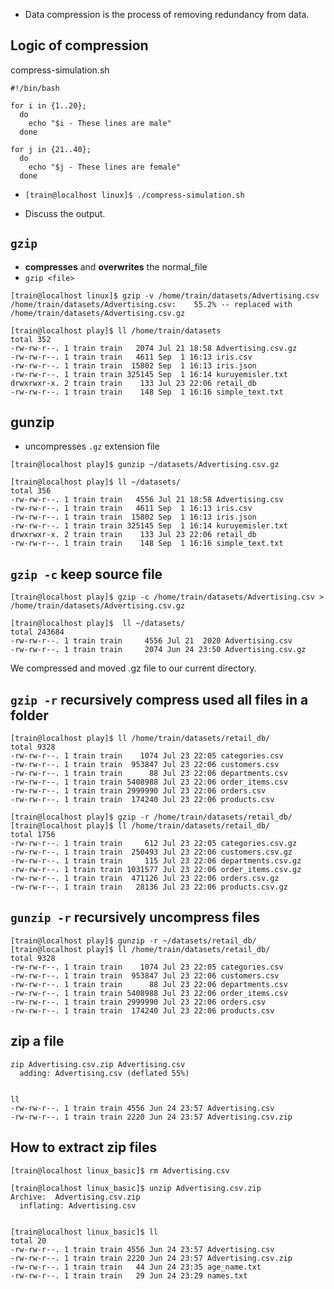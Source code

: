 - Data compression is the process of removing redundancy from data.

## Logic of compression
compress-simulation.sh
```
#!/bin/bash

for i in {1..20};
  do
    echo "$i - These lines are male"
  done

for j in {21..40};
  do
    echo "$j - These lines are female"
  done
```

- `[train@localhost linux]$ ./compress-simulation.sh`  

- Discuss the output.

## `gzip`
- **compresses** and **overwrites** the normal_file  
- `gzip <file>`

```
[train@localhost linux]$ gzip -v /home/train/datasets/Advertising.csv
/home/train/datasets/Advertising.csv:    55.2% -- replaced with /home/train/datasets/Advertising.csv.gz

[train@localhost play]$ ll /home/train/datasets
total 352
-rw-rw-r--. 1 train train   2074 Jul 21 18:58 Advertising.csv.gz
-rw-rw-r--. 1 train train   4611 Sep  1 16:13 iris.csv
-rw-rw-r--. 1 train train  15802 Sep  1 16:13 iris.json
-rw-rw-r--. 1 train train 325145 Sep  1 16:14 kuruyemisler.txt
drwxrwxr-x. 2 train train    133 Jul 23 22:06 retail_db
-rw-rw-r--. 1 train train    148 Sep  1 16:16 simple_text.txt
```

## gunzip
- uncompresses `.gz` extension file
```
[train@localhost play]$ gunzip ~/datasets/Advertising.csv.gz

[train@localhost play]$ ll ~/datasets/
total 356
-rw-rw-r--. 1 train train   4556 Jul 21 18:58 Advertising.csv
-rw-rw-r--. 1 train train   4611 Sep  1 16:13 iris.csv
-rw-rw-r--. 1 train train  15802 Sep  1 16:13 iris.json
-rw-rw-r--. 1 train train 325145 Sep  1 16:14 kuruyemisler.txt
drwxrwxr-x. 2 train train    133 Jul 23 22:06 retail_db
-rw-rw-r--. 1 train train    148 Sep  1 16:16 simple_text.txt
```

## `gzip -c` keep source file
```
[train@localhost play]$ gzip -c /home/train/datasets/Advertising.csv > /home/train/datasets/Advertising.csv.gz

[train@localhost play]$  ll ~/datasets/
total 243684
-rw-rw-r--. 1 train train     4556 Jul 21  2020 Advertising.csv
-rw-rw-r--. 1 train train     2074 Jun 24 23:50 Advertising.csv.gz
```

We compressed and moved .gz file to our current directory.  
 
## `gzip -r` recursively compress used all files in a folder
 ```
[train@localhost play]$ ll /home/train/datasets/retail_db/
total 9328
-rw-rw-r--. 1 train train    1074 Jul 23 22:05 categories.csv
-rw-rw-r--. 1 train train  953847 Jul 23 22:06 customers.csv
-rw-rw-r--. 1 train train      88 Jul 23 22:06 departments.csv
-rw-rw-r--. 1 train train 5408988 Jul 23 22:06 order_items.csv
-rw-rw-r--. 1 train train 2999990 Jul 23 22:06 orders.csv
-rw-rw-r--. 1 train train  174240 Jul 23 22:06 products.csv
```
```
[train@localhost play]$ gzip -r /home/train/datasets/retail_db/
[train@localhost play]$ ll /home/train/datasets/retail_db/
total 1756
-rw-rw-r--. 1 train train     612 Jul 23 22:05 categories.csv.gz
-rw-rw-r--. 1 train train  250493 Jul 23 22:06 customers.csv.gz
-rw-rw-r--. 1 train train     115 Jul 23 22:06 departments.csv.gz
-rw-rw-r--. 1 train train 1031577 Jul 23 22:06 order_items.csv.gz
-rw-rw-r--. 1 train train  471126 Jul 23 22:06 orders.csv.gz
-rw-rw-r--. 1 train train   28136 Jul 23 22:06 products.csv.gz
```


## `gunzip -r` recursively uncompress files 
```
[train@localhost play]$ gunzip -r ~/datasets/retail_db/
[train@localhost play]$ ll /home/train/datasets/retail_db/
total 9328
-rw-rw-r--. 1 train train    1074 Jul 23 22:05 categories.csv
-rw-rw-r--. 1 train train  953847 Jul 23 22:06 customers.csv
-rw-rw-r--. 1 train train      88 Jul 23 22:06 departments.csv
-rw-rw-r--. 1 train train 5408988 Jul 23 22:06 order_items.csv
-rw-rw-r--. 1 train train 2999990 Jul 23 22:06 orders.csv
-rw-rw-r--. 1 train train  174240 Jul 23 22:06 products.csv
```
## zip a file
```
zip Advertising.csv.zip Advertising.csv
  adding: Advertising.csv (deflated 55%)


ll
-rw-rw-r--. 1 train train 4556 Jun 24 23:57 Advertising.csv
-rw-rw-r--. 1 train train 2220 Jun 24 23:57 Advertising.csv.zip
```

## How to extract zip files
```
[train@localhost linux_basic]$ rm Advertising.csv

[train@localhost linux_basic]$ unzip Advertising.csv.zip
Archive:  Advertising.csv.zip
  inflating: Advertising.csv


[train@localhost linux_basic]$ ll
total 20
-rw-rw-r--. 1 train train 4556 Jun 24 23:57 Advertising.csv
-rw-rw-r--. 1 train train 2220 Jun 24 23:57 Advertising.csv.zip
-rw-rw-r--. 1 train train   44 Jun 24 23:35 age_name.txt
-rw-rw-r--. 1 train train   29 Jun 24 23:29 names.txt
```

















